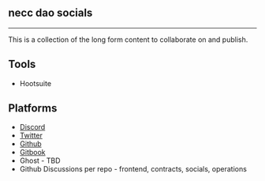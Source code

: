 ## necc dao socials

---

This is a collection of the long form content to collaborate on and publish.

## Tools

- Hootsuite

## Platforms

- [Discord](https://discord.gg/PwaesU6MVx)
- [Twitter](https://twitter.com/neccdao)
- [Github](https://github.com/necc-protocol)
- [Gitbook](https://necc.gitbook.io/necc)
- Ghost - TBD
- Github Discussions per repo - frontend, contracts, socials, operations

